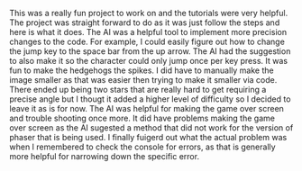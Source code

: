 This was a really fun project to work on and the tutorials were very helpful. The project was straight forward to do as it was just follow the steps and here is what it does. The AI was a helpful tool to implement more precision changes to the code. For example, I could easily figure out how to change the jump key to the space bar from the up arrow. The AI had the suggestion to also make it so the character could only jump once per key press. It was fun to make the hedgehogs the spikes. I did have to manually make the image smaller as that was easier then trying to make it smaller via code. There ended up being two stars that are really hard to get requiring a precise angle but I thougt it added a higher level of difficulty so I decided to leave it as is for now. The AI was helpful for making the game over screen and trouble shooting once more. It did have problems making the game over screen as the AI sugested a method that did not work for the version of phaser that is being used. I finally fuigerd out what the actual problem was when I remembered to check the console for errors, as that is generally more helpful for narrowing down the specific error.